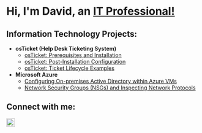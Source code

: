 <h1>Hi, I'm David, an <a href="https://linkedin.com/in/Josh">IT Professional!</a></h1>

<h2> Information Technology Projects:</h2>

- <b>osTicket (Help Desk Ticketing System)</b>
  - [osTicket: Prerequisites and Installation](https://github.com/davidtrimmer/osticket-prereqs)
  - [osTicket: Post-Installation Configuration](https://github.com/davidtrimmer/post-install-config)
  - [osTicket: Ticket Lifecycle Examples](https://github.com/davidtrimmer/ticket-lifecycle)
- <b>Microsoft Azure</b>
  - [Configuring On-premises Active Directory within Azure VMs](https://github.com/davidtrimmer/configure-ad)
  - [Network Security Groups (NSGs) and Inspecting Network Protocols](https://github.com/davidtrimmer/azure-network-protocols)

<h2>Connect with me:</h2>


[<img align="left" alt="David | LinkedIn" width="22px" src="https://cdn.jsdelivr.net/npm/simple-icons@v3/icons/linkedin.svg" />][linkedin]


[linkedin]: https://linkedin.com/in/davidctrimmer
